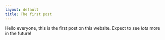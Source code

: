 ```yaml
---
layout: default
title: The first post
---
```


Hello everyone, this is the first post on this website.
Expect to see *lots* more in the future!
